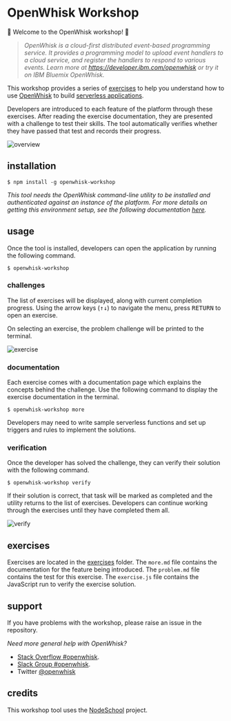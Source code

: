 # OpenWhisk Workshop

🎉 Welcome to the OpenWhisk workshop! 🎉

> *OpenWhisk is a cloud-first distributed event-based programming service. It provides a programming model to upload event handlers to a cloud service, and register the handlers to respond to various events. Learn more at https://developer.ibm.com/openwhisk or try it on IBM Bluemix OpenWhisk.*

This workshop provides a series of [exercises](https://github.ibm.com/thomas6/openwhisk_workshop/tree/master/exercises) to help you understand how to use [OpenWhisk](https://github.com/openwhisk/openwhisk) to build [serverless applications](http://martinfowler.com/articles/serverless.html).


Developers are introduced to each feature of the platform through these exercises. After reading the exercise documentation, they are presented with a challenge to test their skills. The tool automatically verifies whether they have passed that test and records their progress.

![overview](https://dl.dropboxusercontent.com/u/10404736/ow_workshop.png)


## installation

```
$ npm install -g openwhisk-workshop 
```

_This tool needs the OpenWhisk command-line utility to be installed and authenticated against an instance of the platform. For more details on getting this environment setup, see the following documentation [here](https://new-console.ng.bluemix.net/openwhisk/cli)._


## usage 

Once the tool is installed, developers can open the application by running the following command.

```
$ openwhisk-workshop
```

### challenges

The list of exercises will be displayed, along with current completion progress. Using the arrow keys (<kbd>&uparrow;</kbd><kbd>&downarrow;</kbd>) to navigate the menu, press <kbd>RETURN</kbd> to open an exercise.

On selecting an exercise, the problem challenge will be printed to the terminal. 

![exercise](https://dl.dropboxusercontent.com/u/10404736/challenge.png)

### documentation

Each exercise comes with a documentation page which explains the concepts behind the challenge. Use the following command to display the exercise documentation in the terminal.

```
$ openwhisk-workshop more
```

Developers may need to write sample serverless functions and set up triggers and rules to implement the solutions.

### verification

Once the developer has solved the challenge, they can verify their solution with the following command.

```
$ openwhisk-workshop verify
```

If their solution is correct, that task will be marked as completed and the utility returns to the list of exercises.
Developers can continue working through the exercises until they have completed them all.

![verify](https://dl.dropboxusercontent.com/u/10404736/verify.png)

## exercises

Exercises are located in the [exercises](./exercises/) folder. The `more.md` file contains the documentation for the feature being introduced. The `problem.md` file contains the test for this exercise. The `exercise.js` file contains the JavaScript run to verify the exercise solution.

## support

If you have problems with the workshop, please raise an issue in the repository. 

*Need more general help with OpenWhisk?*

- [Stack Overflow #openwhisk](http://stackoverflow.com/questions/tagged/openwhisk).
- [Slack Group #openwhisk](https://developer.ibm.com/open/slackin/).
- Twitter [@openwhisk](https://twitter.com/openwhisk)

## credits

This workshop tool uses the [NodeSchool](http://nodeschool.io/) project.
